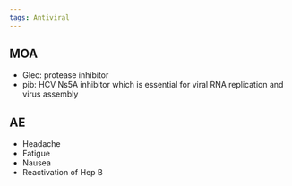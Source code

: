 ```yaml
---
tags: Antiviral
---
```

## MOA
- Glec: protease inhibitor
- pib: HCV Ns5A inhibitor which is essential for viral RNA replication and virus assembly

## AE 
- Headache
- Fatigue
- Nausea
- Reactivation of Hep B